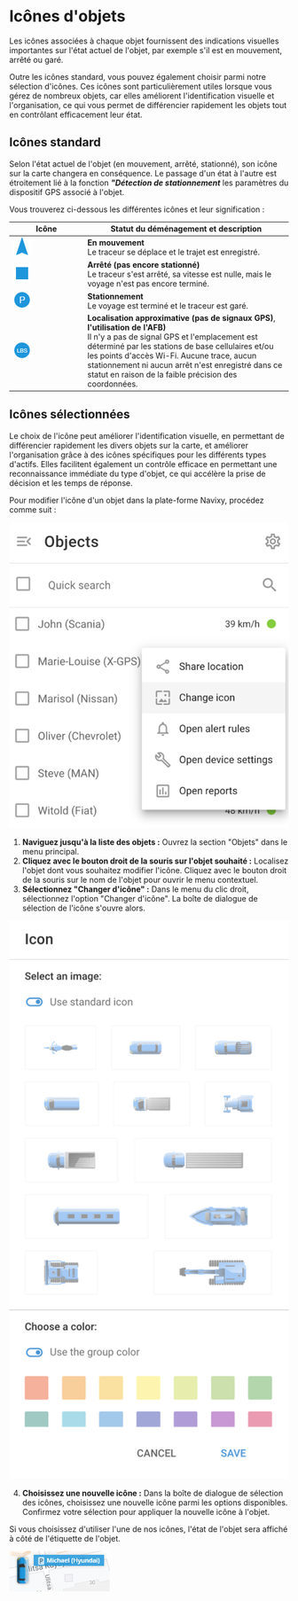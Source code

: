 # Icônes d'objets

Les icônes associées à chaque objet fournissent des indications visuelles importantes sur l'état actuel de l'objet, par exemple s'il est en mouvement, arrêté ou garé.

Outre les icônes standard, vous pouvez également choisir parmi notre sélection d'icônes. Ces icônes sont particulièrement utiles lorsque vous gérez de nombreux objets, car elles améliorent l'identification visuelle et l'organisation, ce qui vous permet de différencier rapidement les objets tout en contrôlant efficacement leur état.

## Icônes standard

Selon l'état actuel de l'objet (en mouvement, arrêté, stationné), son icône sur la carte changera en conséquence. Le passage d'un état à l'autre est étroitement lié à la fonction _**"Détection de stationnement**_ les paramètres du dispositif GPS associé à l'objet.

Vous trouverez ci-dessous les différentes icônes et leur signification :

<table><thead><tr><th width="120">Icône</th><th>Statut du déménagement et description</th></tr></thead><tbody><tr><td><img src="../../../guide-de-litilizateur/suivi-par-gps/liste-des-objets/attachments/image-20240718-221255.png" alt="image-20240718-221255.png"></td><td><strong>En mouvement</strong><br>Le traceur se déplace et le trajet est enregistré.</td></tr><tr><td><img src="../../../guide-de-litilizateur/suivi-par-gps/liste-des-objets/attachments/image-20240718-221249.png" alt="image-20240718-221249.png"></td><td><strong>Arrêté (pas encore stationné)</strong><br>Le traceur s'est arrêté, sa vitesse est nulle, mais le voyage n'est pas encore terminé.</td></tr><tr><td><img src="../../../guide-de-litilizateur/suivi-par-gps/liste-des-objets/attachments/image-20240718-221243.png" alt="image-20240718-221243.png"></td><td><strong>Stationnement</strong><br>Le voyage est terminé et le traceur est garé.</td></tr><tr><td><img src="../../../guide-de-litilizateur/suivi-par-gps/liste-des-objets/attachments/image-20240718-221219.png" alt="image-20240718-221219.png"></td><td><strong>Localisation approximative (pas de signaux GPS)</strong>, <strong>l'utilisation de l'AFB)</strong><br>Il n'y a pas de signal GPS et l'emplacement est déterminé par les stations de base cellulaires et/ou les points d'accès Wi-Fi. Aucune trace, aucun stationnement ni aucun arrêt n'est enregistré dans ce statut en raison de la faible précision des coordonnées.</td></tr></tbody></table>

## Icônes sélectionnées

Le choix de l'icône peut améliorer l'identification visuelle, en permettant de différencier rapidement les divers objets sur la carte, et améliorer l'organisation grâce à des icônes spécifiques pour les différents types d'actifs. Elles facilitent également un contrôle efficace en permettant une reconnaissance immédiate du type d'objet, ce qui accélère la prise de décision et les temps de réponse.

Pour modifier l'icône d'un objet dans la plate-forme Navixy, procédez comme suit :

![](../../../guide-de-litilizateur/suivi-par-gps/liste-des-objets/attachments/image-20240718-221736.png)

1. **Naviguez jusqu'à la liste des objets :** Ouvrez la section "Objets" dans le menu principal.
2. **Cliquez avec le bouton droit de la souris sur l'objet souhaité :** Localisez l'objet dont vous souhaitez modifier l'icône. Cliquez avec le bouton droit de la souris sur le nom de l'objet pour ouvrir le menu contextuel.
3. **Sélectionnez "Changer d'icône" :** Dans le menu du clic droit, sélectionnez l'option "Changer d'icône". La boîte de dialogue de sélection de l'icône s'ouvre alors.

![](../../../guide-de-litilizateur/suivi-par-gps/liste-des-objets/attachments/image-20240718-222003.png)

4. **Choisissez une nouvelle icône :** Dans la boîte de dialogue de sélection des icônes, choisissez une nouvelle icône parmi les options disponibles. Confirmez votre sélection pour appliquer la nouvelle icône à l'objet.

Si vous choisissez d'utiliser l'une de nos icônes, l'état de l'objet sera affiché à côté de l'étiquette de l'objet.

![](../../../guide-de-litilizateur/suivi-par-gps/liste-des-objets/attachments/image-20240718-221420.png)
